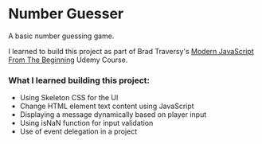 # Number Guesser
A basic number guessing game. 

I learned to build this project as part of Brad Traversy's [Modern JavaScript From The Beginning](https://www.udemy.com/course/modern-javascript-from-the-beginning/) Udemy Course.

### What I learned building this project:
- Using Skeleton CSS for the UI
- Change HTML element text content using JavaScript
- Displaying a message dynamically based on player input
- Using isNaN function for input validation
- Use of event delegation in a project